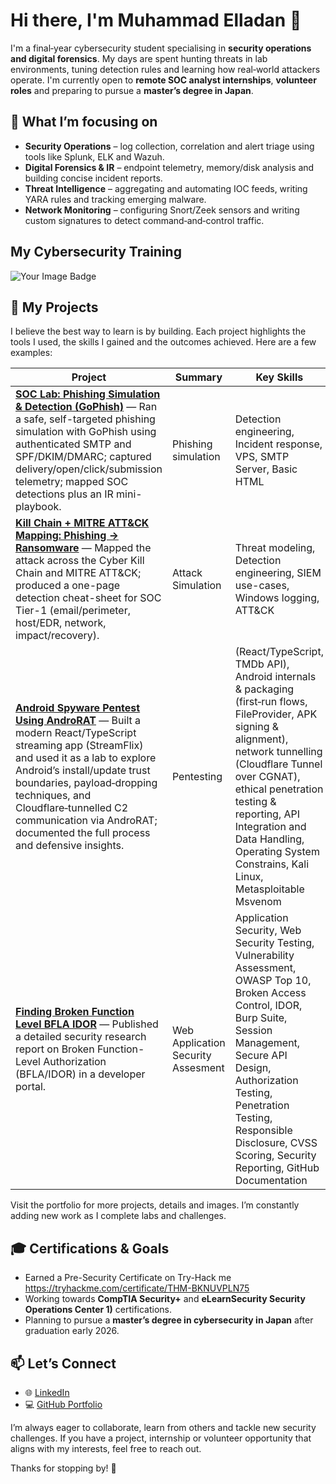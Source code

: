 <!-- GitHub profile README for MaesterLaiden -->

# Hi there, I'm Muhammad Elladan 👋

I'm a final‑year cybersecurity student specialising in **security operations and digital forensics**.  My days are spent hunting threats in lab environments, tuning detection rules and learning how real‑world attackers operate.  I'm currently open to **remote SOC analyst internships**, **volunteer roles** and preparing to pursue a **master’s degree in Japan**.

## 🧭 What I’m focusing on

- **Security Operations** – log collection, correlation and alert triage using tools like Splunk, ELK and Wazuh.
- **Digital Forensics & IR** – endpoint telemetry, memory/disk analysis and building concise incident reports.
- **Threat Intelligence** – aggregating and automating IOC feeds, writing YARA rules and tracking emerging malware.
- **Network Monitoring** – configuring Snort/Zeek sensors and writing custom signatures to detect command‑and‑control traffic.

## My Cybersecurity Training

<img src="https://tryhackme-badges.s3.amazonaws.com/mohel.laiden.png" alt="Your Image Badge" />

## 🔨 My Projects

I believe the best way to learn is by building. Each project highlights the tools I used, the skills I gained and the outcomes achieved.  Here are a few examples:

| Project | Summary | Key Skills |
| --- | --- | --- |
| [**SOC Lab: Phishing Simulation & Detection (GoPhish)**](https://github.com/MaesterLaiden/SOC-Lab-Phishing-Simulation-Detection-GoPhish-) — Ran a safe, self-targeted phishing simulation with GoPhish using authenticated SMTP and SPF/DKIM/DMARC; captured delivery/open/click/submission telemetry; mapped SOC detections plus an IR mini-playbook. | Phishing simulation | Detection engineering, Incident response, VPS, SMTP Server, Basic HTML |
| [**Kill Chain + MITRE ATT&CK Mapping: Phishing → Ransomware**](https://github.com/MaesterLaiden/Mini-Project-Phishing-Ransomware-Kill-Chain-MITRE-ATT-CK-) — Mapped the attack across the Cyber Kill Chain and MITRE ATT&CK; produced a one-page detection cheat-sheet for SOC Tier-1 (email/perimeter, host/EDR, network, impact/recovery). | Attack Simulation | Threat modeling, Detection engineering, SIEM use-cases, Windows logging, ATT&CK |
| [**Android Spyware Pentest Using AndroRAT**](https://github.com/MaesterLaiden/Android-Spyware-Pentest-Using-AndroRAT) — Built a modern React/TypeScript streaming app (StreamFlix) and used it as a lab to explore Android’s install/update trust boundaries, payload‑dropping techniques, and Cloudflare‑tunnelled C2 communication via AndroRAT; documented the full process and defensive insights. | Pentesting | (React/TypeScript, TMDb API), Android internals & packaging (first‑run flows, FileProvider, APK signing & alignment), network tunnelling (Cloudflare Tunnel over CGNAT), ethical penetration testing & reporting, API Integration and Data Handling, Operating System Constrains, Kali Linux, Metasploitable Msvenom |
| [**Finding Broken Function Level BFLA IDOR**](https://github.com/MaesterLaiden/Finding-Broken-Function-Level-BFLA-IDOR) — Published a detailed security research report on Broken Function-Level Authorization (BFLA/IDOR) in a developer portal. | Web Application Security Assesment | Application Security, Web Security Testing, Vulnerability Assessment, OWASP Top 10, Broken Access Control, IDOR, Burp Suite, Session Management, Secure API Design, Authorization Testing, Penetration Testing, Responsible Disclosure, CVSS Scoring, Security Reporting, GitHub Documentation |

Visit the portfolio for more projects, details and images.  I’m constantly adding new work as I complete labs and challenges.

## 🎓 Certifications & Goals

- Earned a Pre-Security Certificate on Try-Hack me https://tryhackme.com/certificate/THM-BKNUVPLN75
- Working towards **CompTIA Security+** and **eLearnSecurity Security Operations Center 1)** certifications.
- Planning to pursue a **master’s degree in cybersecurity in Japan** after graduation early 2026.

## 📫 Let’s Connect

- 🌐 [LinkedIn](https://www.linkedin.com/in/muhammadelladan)
- 💻 [GitHub Portfolio](https://maesterlaiden.github.io/soc-analyst-portfolio/)

I’m always eager to collaborate, learn from others and tackle new security challenges.  If you have a project, internship or volunteer opportunity that aligns with my interests, feel free to reach out.

Thanks for stopping by! 🙌
